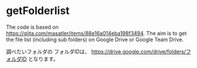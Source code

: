 # getFolderlist
The code is based on https://qiita.com/masatler/items/88e16a014eba198f3494.
The aim is to get the file list (including sub folders) on Google Drive or Google Team Drive.

調べたいフォルダの フォルダIDは、
https://drive.google.com/drive/folders/フォルダID
となります。